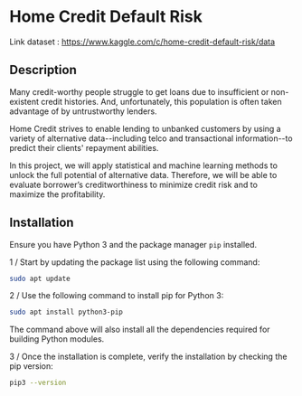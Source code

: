 # Home Credit Default Risk 


Link dataset : https://www.kaggle.com/c/home-credit-default-risk/data 

## Description 

Many credit-worthy people struggle to get loans due to insufficient or non-existent credit histories. And, unfortunately, this population is often taken advantage of by untrustworthy lenders.

Home Credit strives to enable lending to unbanked customers by using a variety of alternative data--including telco and transactional information--to predict their clients' repayment abilities.

In this project, we will apply statistical and machine learning methods to unlock the full potential of alternative data. Therefore, we will be able to evaluate borrower’s creditworthiness to minimize credit risk and to maximize the profitability.


## Installation

Ensure you have Python 3 and the package manager `pip` installed.

1 / Start by updating the package list using the following command:

```bash
sudo apt update
```

2 / Use the following command to install pip for Python 3:

```bash
sudo apt install python3-pip
```

The command above will also install all the dependencies required for building Python modules.

3 / Once the installation is complete, verify the installation by checking the pip version:

```bash
pip3 --version

```


